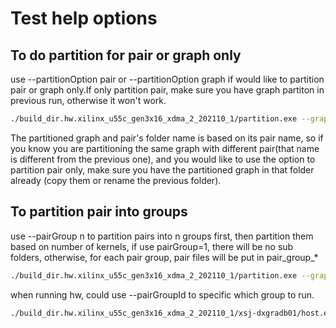 # Test help options

## To do partition for pair or graph only

use --partitionOption pair or --partitionOption graph if would like to partition pair or graph only.If only partition pair, make sure you have graph partiton in previous run, otherwise it won't work.

```sh
./build_dir.hw.xilinx_u55c_gen3x16_xdma_2_202110_1/partition.exe --graph /proj/xsjhdstaff5/yunleiz/Demo_For_webinary_WT/as-Skitter-wt.mtx --pair /proj/xsjhdstaff5/yunleiz/zmq/push/L2/nHop_v6/gen/pair10k/as-Skitter-twoHopPair.mtx --numKernel 2 --partitionOption pair
```

The partitioned graph and pair's folder name is based on its pair name, so if you know you are partitioning the same graph with different pair(that name is different from the previous one), and you would like to use the option to partition pair only, make sure you have the partitioned graph in that folder already (copy them or rename the previous folder).

## To partition pair into groups

use --pairGroup n to partition pairs into n groups first, then partition them based on number of kernels, if use pairGroup=1, there will be no sub folders, otherwise, for each pair group, pair files will be put in pair_group_*

```sh
./build_dir.hw.xilinx_u55c_gen3x16_xdma_2_202110_1/partition.exe --graph /proj/xsjhdstaff5/yunleiz/Demo_For_webinary_WT/as-Skitter-wt.mtx --pair /proj/xsjhdstaff5/yunleiz/zmq/push/L2/nHop_v6/gen/pair10k/as-Skitter-twoHopPair.mtx --numKernel 2 --pairGroup 10
```

when running hw, could use --pairGroupId to specific which group to run.

```sh
./build_dir.hw.xilinx_u55c_gen3x16_xdma_2_202110_1/xsj-dxgradb01/host.exe --xclbin /proj/rdi-xsj/staff/lingl/nobkup/xclbins/nhop_xnik_dv/nhop_dv.xclbin --devId 1 --hostId 0 --startId 0 --numIds 2 --numKernel 2 --filepath ./soc-LiveJournal1-twoHopPair --netfile ./netconfig_01.txt --hop 4  --batch 512 --pairGroupId 0

```
